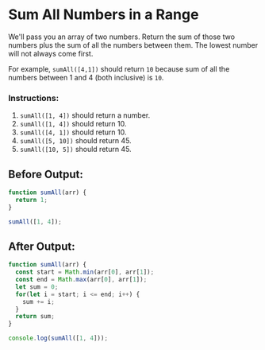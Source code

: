 # Sum All Numbers in a Range

We'll pass you an array of two numbers. Return the sum of those two numbers plus the sum of all the numbers between them. The lowest number will not always come first.

For example, `sumAll([4,1])` should return `10` because sum of all the numbers between 1 and 4 (both inclusive) is `10`.

### Instructions:
1. `sumAll([1, 4])` should return a number.
2. `sumAll([1, 4])` should return 10.
3. `sumAll([4, 1])` should return 10.
4. `sumAll([5, 10])` should return 45.
5. `sumAll([10, 5])` should return 45.

## Before Output:
```javascript
function sumAll(arr) {
  return 1;
}

sumAll([1, 4]);
```

## After Output:
```javascript
function sumAll(arr) {
  const start = Math.min(arr[0], arr[1]);
  const end = Math.max(arr[0], arr[1]); 
  let sum = 0;
  for(let i = start; i <= end; i++) {
    sum += i;
  }
  return sum;
}

console.log(sumAll([1, 4]));
```